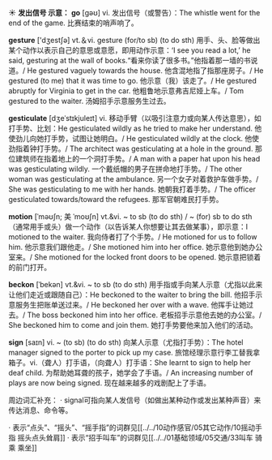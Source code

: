 ☀ <span class="category">**发出信号 示意：**</span>
<span class="vocabulary">**go**</span> [ɡəʊ] 
<span class="definition">vi. 发出信号（或警告）：</span>The whistle went for the end of the game. 比赛结束的哨声响了。

<span class="vocabulary">**gesture**</span> ['dӡestʃə] 
<span class="definition">vt.＆vi. gesture (for/to sb) (to do sth) 用手、头、脸等做出某个动作以表示自己的意思或意愿，即用动作示意：</span>‘I see you read a lot,’ he said, gesturing at the wall of books.“看来你读了很多书。”他指着那一墙的书说道。/ He gestured vaguely towards the house. 他含混地指了指那座房子。/ He gestured (to me) that it was time to go. 他示意（我）该走了。/ He gestured abruptly for Virginia to get in the car. 他粗鲁地示意弗吉尼娅上车。/ Tom gestured to the waiter. 汤姆招手示意服务生过去。
                      
<span class="vocabulary">**gesticulate**</span> [dʒeˈstɪkjuleɪt]
<span class="definition">vi. 移动手臂（以吸引注意力或向某人传达意思），如打手势、比划：</span>He gesticulated wildly as he tried to make her understand. 他使劲儿向她打手势，试图让她明白。/ He gesticulated wildly at the clock. 他使劲指着钟打手势。/ The architect was gesticulating at a hole in the ground. 那位建筑师在指着地上的一个洞打手势。/ A man with a paper hat upon his head was gesticulating wildly. 一个戴纸帽的男子在拼命地打手势。/ The other woman was gesticulating at the ambulance. 另一个女子对着救护车做手势。/ She was gesticulating to me with her hands. 她朝我打着手势。/ The officer gesticulated towards/toward the refugees. 那军官朝难民打手势。

<span class="vocabulary">**motion**</span> [ˈməʊʃn; 美 ˈmoʊʃn]
<span class="definition">vt.&vi. ~ to sb (to do sth) / ~ (for) sb to do sth（通常用手或头）做一个动作（以告诉某人你想要让其去做某事），即示意：</span>I motioned to the waiter. 我向侍者打了个手势。/ He motioned for us to follow him. 他示意我们跟他走。/ She motioned him into her office. 她示意他到她办公室来。/ She motioned for the locked front doors to be opened. 她示意把锁着的前门打开。           

<span class="vocabulary">**beckon**</span> [ˈbekən]
<span class="definition">vt.&vi. ~ to sb (to do sth) 用手指或手向某人示意（尤指以此来让他们走近或跟随自己）：</span>He beckoned to the waiter to bring the bill. 他招手示意服务生把账单送过来。/ He beckoned her over with a wave. 他挥手让她过去。/ The boss beckoned him into her office. 老板招手示意他去她的办公室。/ She beckoned him to come and join them. 她打手势要他来加入他们的活动。           

<span class="vocabulary">**sign**</span> [saɪn]
<span class="definition">vi. ~ (to sb) (to do sth) 向某人示意（尤指打手势）：</span>The hotel manager signed to the porter to pick up my case. 旅馆经理示意行李工替我拿箱子。<span class="definition">vi.（聋人）打手语，（向聋人）打手语：</span>She learnt to sign to help her deaf child. 为帮助她耳聋的孩子，她学会了手语。/ An increasing number of plays are now being signed. 现在越来越多的戏剧配上了手语。
           
周边词汇补充：
· signal可指向某人发信号（如做出某种动作或发出某种声音）来传达消息、命令等。

· 表示“点头”、“摇头”、“摇手指”的词群见[[../../10动作感官/05其它动作/10摇动手指 摇头点头耸肩]]
· 表示“招手叫车”的词群见[[../../01基础领域/05交通/33叫车 骑乘 乘坐]]

